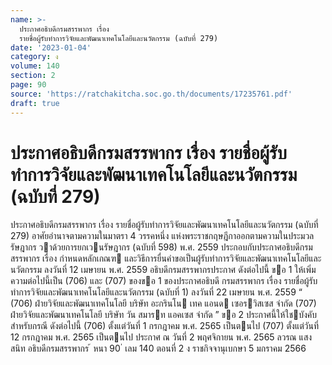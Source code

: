 ```yaml
---
name: >-
  ประกาศอธิบดีกรมสรรพากร เรื่อง
  รายชื่อผู้รับทำการวิจัยและพัฒนาเทคโนโลยีและนวัตกรรม (ฉบับที่ 279)
date: '2023-01-04'
category: ง
volume: 140
section: 2
page: 90
source: 'https://ratchakitcha.soc.go.th/documents/17235761.pdf'
draft: true
---
```


# ประกาศอธิบดีกรมสรรพากร เรื่อง รายชื่อผู้รับทำการวิจัยและพัฒนาเทคโนโลยีและนวัตกรรม (ฉบับที่ 279)

ประกาศอธิบดีกรมสรรพากร เรื่อง รายชื่อผู้รับทําการวิจัยและพัฒนาเทคโนโลยีและนวัตกรรม (ฉบับที่ 279) อาศัยอํานาจตามความในมาตรา 4 วรรคหนึ่ง แห่งพระราชกฤษฎีกาออกตามความในประมวลรัษฎากร วาด้วยการยกเวนรัษฎากร (ฉบับที่ 598) พ.ศ. 2559 ประกอบกับประกาศอธิบดีกรมสรรพากร เรื่อง กําหนดหลักเกณฑ และวิธีการยื่นคําขอเป็นผู้รับทําการวิจัยและพัฒนาเทคโนโลยีและนวัตกรรม ลงวันที่ 12 เมษายน พ.ศ. 2559 อธิบดีกรมสรรพากรประกาศ ดังต่อไปนี้ ขอ 1 ให้เพิ่มความต่อไปนี้เป็น (706) และ (707) ของขอ 1 ของประกาศอธิบดี กรมสรรพากร เรื่อง รายชื่อผู้รับทําการวิจัยและพัฒนาเทคโนโลยีและนวัตกรรม (ฉบับที่ 1) ลงวันที่ 22 เมษายน พ.ศ. 2559 “ (706) ฝ่ายวิจัยและพัฒนาเทคโนโลยี บริษัท อะกรินโน เทค แอนด เซอรวิสเซส จํากัด (707) ฝ่ายวิจัยและพัฒนาเทคโนโลยี บริษัท วัน สมารท แอคเซส จํากัด ” ขอ 2 ประกาศนี้ให้ใชบังคับสําหรับกรณี ดังต่อไปนี้ (706) ตั้งแต่วันที่ 1 กรกฎาคม พ.ศ. 2565 เป็นตนไป (707) ตั้งแต่วันที่ 12 กรกฎาคม พ.ศ. 2565 เป็นตนไป ประกาศ ณ วันที่ 2 พฤศจิกายน พ.ศ. 2565 ลวรณ แสงสนิท อธิบดีกรมสรรพากร ้ หนา 90 ่ เลม 140 ตอนที่ 2 ง ราชกิจจานุเบกษา 5 มกราคม 2566
